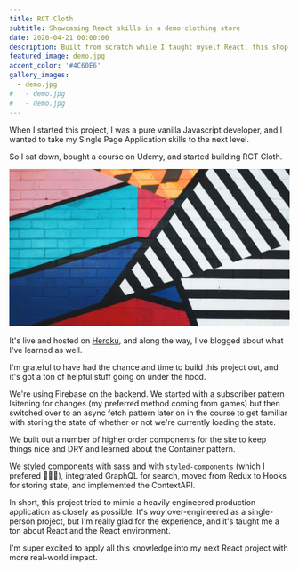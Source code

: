 ```yaml
---
title: RCT Cloth
subtitle: Showcasing React skills in a demo clothing store 
date: 2020-04-21 00:00:00
description: Built from scratch while I taught myself React, this shop has everything from Redux to Hooks, Firebase to GraphQL, testing with Jest and Enzyme, plus a ton more.
featured_image: demo.jpg
accent_color: '#4C60E6'
gallery_images:
  - demo.jpg
#   - demo.jpg
#   - demo.jpg
---
```


When I started this project, I was a pure vanilla Javascript developer, and I wanted to take my Single Page Application skills to the next level.

So I sat down, bought a course on Udemy, and started building RCT Cloth.

![](/images/demo.jpg)

It's live and hosted on [Heroku](http://crwn-samp.herokuapp.com/), and along the way, I've blogged about what I've learned as well.

I'm grateful to have had the chance and time to build this project out, and it's got a ton of helpful stuff going on under the hood.

We're using Firebase on the backend. We started with a subscriber pattern lsitening for changes (my preferred method coming from games) but then switched over to an async fetch pattern later on in the course to get familiar with storing the state of whether or not we're currently loading the state.

We built out a number of higher order components for the site to keep things nice and DRY and learned about the Container pattern. 

We styled components with sass and with `styled-components` (which I prefered 🤷🏻‍♂️), integrated GraphQL for search, moved from Redux to Hooks for storing state, and implemented the ContextAPI.

In short, this project tried to mimic a heavily engineered production application as closely as possible. It's *way* over-engineered as a single-person project, but I'm really glad for the experience, and it's taught me a ton about React and the React environment.

I'm super excited to apply all this knowledge into my next React project with more real-world impact.